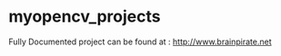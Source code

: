 myopencv_projects
=================

Fully Documented project can be found at : http://www.brainpirate.net
